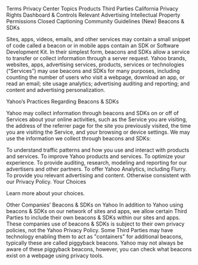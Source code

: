 Terms
Privacy Center
Topics
Products
Third Parties
California Privacy Rights
Dashboard & Controls
Relevant Advertising
Intellectual Property
Permissions
Closed Captioning
Community Guidelines (New)
Beacons & SDKs

Sites, apps, videos, emails, and other services may contain a small snippet of code called a beacon or in mobile apps contain an SDK or Software Development Kit. In their simplest form, beacons and SDKs allow a service to transfer or collect information through a server request. Yahoo brands, websites, apps, advertising services, products, services or technologies (“Services”) may use beacons and SDKs for many purposes, including counting the number of users who visit a webpage, download an app, or read an email; site usage analytics; advertising auditing and reporting; and content and advertising personalization.

Yahoo’s Practices Regarding Beacons & SDKs

Yahoo may collect information through beacons and SDKs on or off of Services about your online activities, such as the Service you are visiting, the address of the referrer page for the site you previously visited, the time you are visiting the Service, and your browsing or device settings. We may use the information we collect through beacons and SDKs:

To understand traffic patterns and how you use and interact with products and services.
To improve Yahoo products and services.
To optimize your experience.
To provide auditing, research, modeling and reporting for our advertisers and other partners.
To offer Yahoo Analytics, including Flurry.
To provide you relevant advertising and content.
Otherwise consistent with our Privacy Policy.
Your Choices

Learn more about your choices.

Other Companies’ Beacons & SDKs on Yahoo
In addition to Yahoo using beacons & SDKs on our network of sites and apps, we allow certain Third Parties to include their own beacons & SDKs within our sites and apps. These companies use of beacons & SDKs is subject to their own privacy policies, not the Yahoo Privacy Policy.
Some Third Parties may have technology enabling them to act as "containers" for additional beacons, typically these are called piggyback beacons. Yahoo may not always be aware of these piggyback beacons, however, you can check what beacons exist on a webpage using privacy tools.